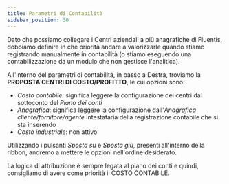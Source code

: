 ```yaml
---
title: Parametri di Contabilità
sidebar_position: 30
---
```


Dato che possiamo collegare i Centri aziendali a più anagrafiche di Fluentis, dobbiamo definire in che priorità andare a valorizzarle quando stiamo registrando manualmente in contabilità (o stiamo eseguendo una contabilizzazione da un modulo che non gestisce l'analitica).

All'interno del parametri di contabilità, in basso a Destra, troviamo la **PROPOSTA CENTRI DI COSTO/PROFITTO**, le cui opzioni sono:
- *Costo contabile*: significa leggere la configurazione dei centri dal sottoconto del *Piano dei conti*
- *Anagrafica*: significa leggere la configurazione dall'*Anagrafica cliente/fornitore/agente* intestataria della registrazione contabile che si sta inserendo
- *Costo industriale*: non attivo

Utilizzando i pulsanti *Sposta su* e *Sposta giù*, presenti all'interno della ribbon, andremo a mettere le opzioni nell'ordine desiderato.

La logica di attribuzione è sempre legata al piano dei conti e quindi, consigliamo di avere come priorità il COSTO CONTABILE. 
